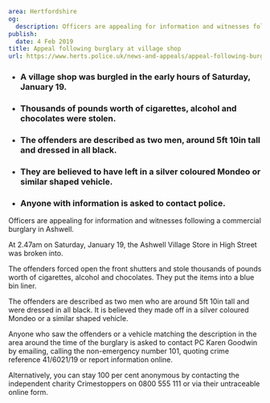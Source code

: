 ```yaml
area: Hertfordshire
og:
  description: Officers are appealing for information and witnesses following a commercial burglary in Ashwell.
publish:
  date: 4 Feb 2019
title: Appeal following burglary at village shop
url: https://www.herts.police.uk/news-and-appeals/appeal-following-burglary-at-village-shop-2493g
```

* ### A village shop was burgled in the early hours of Saturday, January 19.

 * ### Thousands of pounds worth of cigarettes, alcohol and chocolates were stolen.

 * ### The offenders are described as two men, around 5ft 10in tall and dressed in all black.

 * ### They are believed to have left in a silver coloured Mondeo or similar shaped vehicle.

 * ### Anyone with information is asked to contact police.

Officers are appealing for information and witnesses following a commercial burglary in Ashwell.

At 2.47am on Saturday, January 19, the Ashwell Village Store in High Street was broken into.

The offenders forced open the front shutters and stole thousands of pounds worth of cigarettes, alcohol and chocolates. They put the items into a blue bin liner.

The offenders are described as two men who are around 5ft 10in tall and were dressed in all black. It is believed they made off in a silver coloured Mondeo or a similar shaped vehicle.

Anyone who saw the offenders or a vehicle matching the description in the area around the time of the burglary is asked to contact PC Karen Goodwin by emailing, calling the non-emergency number 101, quoting crime reference 41/6021/19 or report information online.

Alternatively, you can stay 100 per cent anonymous by contacting the independent charity Crimestoppers on 0800 555 111 or via their untraceable online form.
